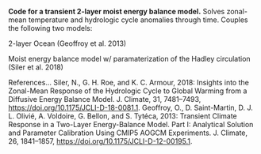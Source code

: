 **Code for a transient 2-layer moist energy balance model.** Solves zonal-mean temperature and hydrologic cycle anomalies through time. Couples the following two models:

2-layer Ocean
(Geoffroy et al. 2013)

Moist energy balance model w/ paramaterization of the Hadley circulation
(Siler et al. 2018)


References...
Siler, N., G. H. Roe, and K. C. Armour, 2018: Insights into the Zonal-Mean Response of the Hydrologic Cycle to Global Warming from a Diffusive Energy Balance Model. J. Climate, 31, 7481–7493, https://doi.org/10.1175/JCLI-D-18-0081.1.
Geoffroy, O., D. Saint-Martin, D. J. L. Olivié, A. Voldoire, G. Bellon, and S. Tytéca, 2013: Transient Climate Response in a Two-Layer Energy-Balance Model. Part I: Analytical Solution and Parameter Calibration Using CMIP5 AOGCM Experiments. J. Climate, 26, 1841–1857, https://doi.org/10.1175/JCLI-D-12-00195.1.
